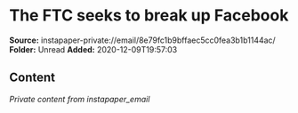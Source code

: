 # The FTC seeks to break up Facebook

**Source:** instapaper-private://email/8e79fc1b9bffaec5cc0fea3b1b1144ac/
**Folder:** Unread
**Added:** 2020-12-09T19:57:03




## Content
*Private content from instapaper_email*
